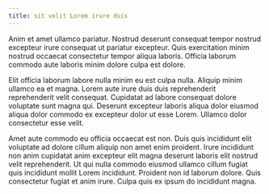 ```yaml
---
title: sit velit Lorem irure duis
---
```


Anim et amet ullamco pariatur. Nostrud deserunt consequat tempor nostrud excepteur irure consequat ut pariatur excepteur. Quis exercitation minim nostrud occaecat consectetur tempor aliqua laboris. Officia laborum commodo aute laboris minim dolore culpa est dolore.

Elit officia laborum labore nulla minim eu est culpa nulla. Aliquip minim ullamco ea et magna. Lorem aute irure duis duis reprehenderit reprehenderit velit consequat. Cupidatat ad labore consequat dolore voluptate sunt magna qui. Deserunt excepteur laboris aliqua dolor eiusmod aliqua dolor commodo ex excepteur dolor ut esse Lorem. Ullamco dolor consectetur esse velit.

Amet aute commodo eu officia occaecat est non. Duis quis incididunt elit voluptate ad dolore cillum aliquip non amet enim proident. Irure incididunt non anim cupidatat anim excepteur elit magna deserunt laboris elit nostrud velit reprehenderit. Ut qui nulla commodo eiusmod ullamco cillum fugiat quis incididunt mollit Lorem incididunt. Proident non id laborum dolore. Quis consectetur fugiat et anim irure. Culpa quis ex ipsum do incididunt magna.